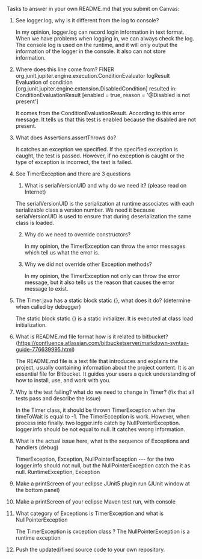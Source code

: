 Tasks to answer in your own README.md that you submit on Canvas:

1.  See logger.log, why is it different from the log to console?

	In my opinion, logger.log can record login information in text format.
	When we have problems when logging in, we can always check the log. The console log is used on the runtime, and it will only output the information of the logger in the console.
	It also can not store information. 

1.  Where does this line come from? FINER org.junit.jupiter.engine.execution.ConditionEvaluator logResult Evaluation of condition [org.junit.jupiter.engine.extension.DisabledCondition] resulted in: ConditionEvaluationResult [enabled = true, reason = '@Disabled is not present']
	
	It comes from the ConditionEvaluationResult. According to this error message.
	It tells us that this test is enabled because the disabled are not present.

1.  What does Assertions.assertThrows do?
	
	It catches an exception we specified. If the specified exception is caught, the test is passed. 
	However, if no exception is caught or the type of exception is incorrect, the test is failed.

1.  See TimerException and there are 3 questions
    1.  What is serialVersionUID and why do we need it? (please read on Internet)
	
	 The serialVersionUID is the serialization at runtime associates with each serializable class a version number.
	 We need it because serialVersionUID is used to ensure that during deserialization the same class is loaded.

    2.  Why do we need to override constructors?

    	 In my opinion, the TimerException can throw the error messages which tell us what the error is. 

    3.  Why we did not override other Exception methods?
    
    	 In my opinion, the TimerException not only can throw the error message, but it also tells us 
	 the reason that causes the error message to exist.

1.  The Timer.java has a static block static {}, what does it do? (determine when called by debugger)
	  
	 The static block static {} is a static initializer. It is executed at class load initialization.

1.  What is README.md file format how is it related to bitbucket? (https://confluence.atlassian.com/bitbucketserver/markdown-syntax-guide-776639995.html)

	 The README.md file is a text file that introduces and explains the project, usually containing information about the project content.
	 It is an essential file for Bitbucket. It guides your users a quick understanding of how to install, use, and work with you.

1.  Why is the test failing? what do we need to change in Timer? (fix that all tests pass and describe the issue)
	 
	 In the Timer class, it should be thrown TimerException when the timeToWait is equal to -1. 
	 The TimerEcception is work. However, when process into finally. two logger.info catch by
	 NullPointerException. logger.info should be not equal to null. It catches wrong information.

	 
1.  What is the actual issue here, what is the sequence of Exceptions and handlers (debug)
	
	TimerException,
	Exception,
	NullPointerException --- for the two logger.info should not null, but the NullPointerException catch the 
	it as null. 
	RuntimeException,
	Exception

1.  Make a printScreen of your eclipse JUnit5 plugin run (JUnit window at the bottom panel) 
1.  Make a printScreen of your eclipse Maven test run, with console
1.  What category of Exceptions is TimerException and what is NullPointerException

	The TimerException is cxception class ?
	The NullPointerException is a runtime exception

1.  Push the updated/fixed source code to your own repository.
